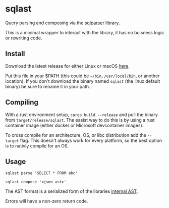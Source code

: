 # sqlast

Query parsing and composing via the [sqlparser](https://docs.rs/sqlparser/0.6.1/sqlparser/) library.

This is a minimal wrapper to interact with the library, it has no buisness logic or rewriting code.

## Install

Download the latest release for either Linux or macOS [here](https://github.com/mobikitinc/sqlast/releases).

Put this file in your $PATH (this could be `~/bin`, `/usr/local/bin`, or another location). If you don't download the binary named `sqlast` (the linux default binary) be sure to rename it in your path.

## Compiling

With a rust environment setup, `cargo build --release` and pull the binary from `target/release/sqlast`.
The easist way to do this is by using a rust container image (either docker or Microsoft devcontainer images).

To cross compile for an architecture, OS, or libc distribution add the `--target` flag. This doesn't always work for every platform, so the best option is to nativly compile for an OS.

## Usage

`sqlast parse 'SELECT * FROM abc'`

`sqlast compose '<json ast>'`

The AST format is a serialized form of the libraries [internal AST](https://docs.rs/sqlparser/0.6.1/sqlparser/ast/index.html).

Errors will have a non-zero return code.
